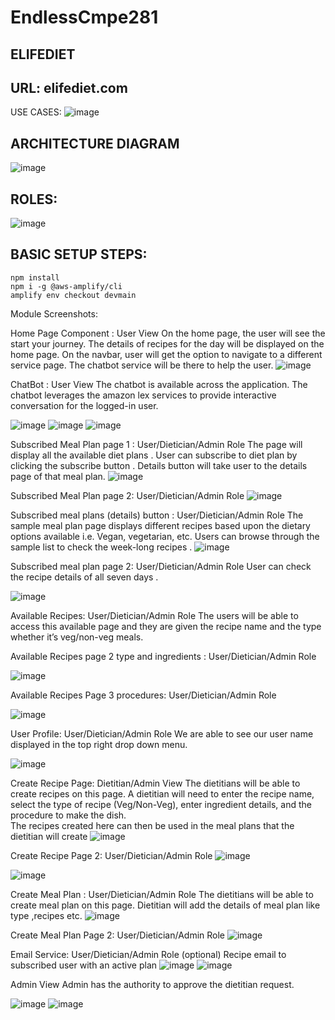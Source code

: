 # EndlessCmpe281

ELIFEDIET
-----
URL: elifediet.com
------
USE CASES: 
![image](https://user-images.githubusercontent.com/89236239/143188321-603e71fb-fcaf-43f4-860f-c25911920336.png)

ARCHITECTURE DIAGRAM
------

![image](https://user-images.githubusercontent.com/89236239/143187839-c21d7f94-96f1-4398-a68c-ba00caa92106.png)

ROLES:
----
![image](https://user-images.githubusercontent.com/89236239/143188591-5f28ac64-96af-4b33-aa23-197b0e7056f4.png)

BASIC SETUP STEPS: 
-----

```
npm install
npm i -g @aws-amplify/cli
amplify env checkout devmain
```


Module Screenshots:

Home Page Component : User View
On the home page, the user will see the start your journey.
The details of recipes for the day will be displayed on the home page.
On the navbar, user will get the option to navigate to a different service page. 
The chatbot service will be there to help the user.
![image](https://user-images.githubusercontent.com/89236239/143189021-8e77e00c-f5ea-4a31-aa20-af5f8eab09d8.png)

 
ChatBot : User View
The chatbot is available across the application. 
The chatbot leverages the amazon lex services to provide interactive conversation for the logged-in user.   
 


![image](https://user-images.githubusercontent.com/89236239/143189039-48505e85-39b2-412b-b86b-e136f0bfdfc5.png)
![image](https://user-images.githubusercontent.com/89236239/143189064-33d1e1b9-8c3e-4cb6-ae5d-ee9c30045a0d.png)
![image](https://user-images.githubusercontent.com/89236239/143189074-fcc6d24f-6194-422b-ab61-bb0902a00a07.png)






Subscribed Meal Plan page 1 : User/Dietician/Admin Role
The page will display all the available diet plans .
User can subscribe to diet plan by clicking the subscribe button .
Details button will take user to the details page of that meal plan.
 ![image](https://user-images.githubusercontent.com/89236239/143189095-28f276aa-a8ab-4b13-8099-2bd0a60991b1.png)





Subscribed Meal Plan page 2: User/Dietician/Admin Role
 ![image](https://user-images.githubusercontent.com/89236239/143189110-afc53e28-bebc-44b7-857e-f80b72eb6aa7.png)

 




Subscribed meal plans (details) button : User/Dietician/Admin Role
The sample meal plan page displays different recipes based upon the dietary options available
 i.e. Vegan, vegetarian, etc.
Users can browse through the sample list to check the week-long recipes .
![image](https://user-images.githubusercontent.com/89236239/143189131-ec420e68-213d-4350-be64-9579f61d8951.png)

 
Subscribed meal plan page 2: User/Dietician/Admin Role
User can check the recipe details of all seven days .
 


![image](https://user-images.githubusercontent.com/89236239/143189146-97527139-178b-4799-8d77-64e1f4bb2041.png)





Available Recipes: User/Dietician/Admin Role
The users will be able to access this available page and they are given the recipe name and the type 
whether it’s veg/non-veg meals. 


Available Recipes page 2 type and ingredients : User/Dietician/Admin Role


![image](https://user-images.githubusercontent.com/89236239/143189164-9f8abac6-445c-41f1-b8d9-f3e7c4774df9.png)

 



Available Recipes Page 3 procedures: User/Dietician/Admin Role
 
![image](https://user-images.githubusercontent.com/89236413/143194374-ff3d91ce-4393-468c-8198-1118036484ed.png)

  

User Profile: User/Dietician/Admin Role
We are able to see our user name displayed in the top right drop down menu.


![image](https://user-images.githubusercontent.com/89236239/143189248-8b5d516c-4910-40e5-8fc5-656d0782c800.png)






Create Recipe Page: Dietitian/Admin View
The dietitians will be able to create recipes on this page. 
A dietitian will need to enter the recipe name,
select the type of recipe (Veg/Non-Veg), enter ingredient details, and the procedure to make the dish.  
The recipes created here can then be used in the meal plans that the dietitian will create
![image](https://user-images.githubusercontent.com/89236413/143194520-957a5354-b2e4-4ada-8295-71fb5409f0d8.png)


 
Create Recipe Page 2: User/Dietician/Admin Role
 ![image](https://user-images.githubusercontent.com/89236413/143194641-188cb833-f97f-4955-8e7d-548aeb207173.png)




![image](https://user-images.githubusercontent.com/89236413/143194820-a42daec8-dc7b-4f9a-a190-f48895d7cfb9.png)







Create Meal Plan : User/Dietician/Admin Role
The dietitians will be able to create meal plan on this page.
Dietitian will add the details of meal plan like type ,recipes etc.
 ![image](https://user-images.githubusercontent.com/89236239/143189292-a1b73198-2d45-4a7a-afe9-c40d54d228e2.png)

Create Meal Plan Page 2: User/Dietician/Admin Role
 ![image](https://user-images.githubusercontent.com/89236239/143189313-75da45a6-78bb-488b-853b-3ec4bb2e3c16.png)

Email Service: User/Dietician/Admin Role (optional)
Recipe email to subscribed user with an active plan
 ![image](https://user-images.githubusercontent.com/89236239/143189324-d7233ea7-1d01-41fb-bd28-c951ae2e03d4.png)
![image](https://user-images.githubusercontent.com/89236239/143189333-b69a04d4-0b2d-4545-8210-8d5ae47d3d09.png)



 
Admin View 
Admin has the authority to approve the dietitian request. 
 
![image](https://user-images.githubusercontent.com/89236239/143189360-5de9e67a-9ef1-4418-80c5-e071018e450b.png)
![image](https://user-images.githubusercontent.com/89236239/143189370-fc562efe-0f87-4283-9b41-6a5ca71a7696.png)


